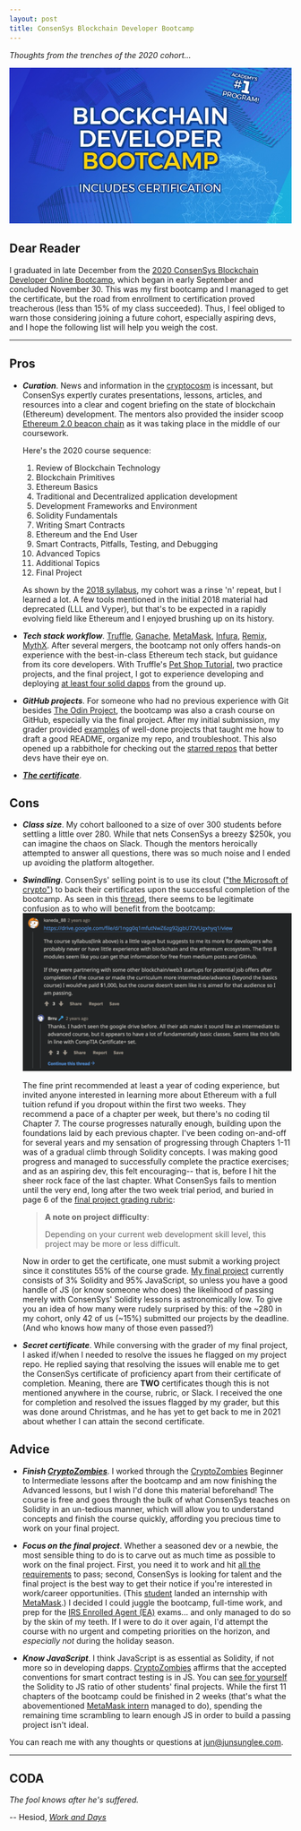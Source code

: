 ```yaml
---
layout: post
title: ConsenSys Blockchain Developer Bootcamp
---
```


_Thoughts from the trenches of the 2020 cohort..._

[![Bootcamp logo](../images/ConsenSysBootcamp.jpg "ConsenSys Blockchain Developer Online Bootcamp")](https://consensys.net/academy/bootcamp/)

## Dear Reader

I graduated in late December from the [2020 ConsenSys Blockchain Developer Online Bootcamp](https://consensys.net/academy/bootcamp/), which began in early September and concluded November 30. This was my first bootcamp and I managed to get the certificate, but the road from enrollment to certification proved treacherous (less than 15% of my class succeeded). Thus, I feel obliged to warn those considering joining a future cohort, especially aspiring devs, and I hope the following list will help you weigh the cost.

---

## Pros

- **_Curation_**. News and information in the [cryptocosm](https://blog.blockstack.org/george-gilder-predicts-life-after-google/) is incessant, but ConsenSys expertly curates presentations, lessons, articles, and resources into a clear and cogent briefing on the state of blockchain (Ethereum) development. The mentors also provided the insider scoop [Ethereum 2.0 beacon chain](https://www.coindesk.com/time-to-launch-ethereum-2-beacon-chain) as it was taking place in the middle of our coursework.

  Here's the 2020 course sequence:

  1. Review of Blockchain Technology
  2. Blockchain Primitives
  3. Ethereum Basics
  4. Traditional and Decentralized application development
  5. Development Frameworks and Environment
  6. Solidity Fundamentals
  7. Writing Smart Contracts
  8. Ethereum and the End User
  9. Smart Contracts, Pitfalls, Testing, and Debugging
  10. Advanced Topics
  11. Additional Topics
  12. Final Project

  As shown by the [2018 syllabus](https://drive.google.com/file/d/1ngg0q1mfutNwZ6zg92jgbU72VUgxhyq1/view), my cohort was a rinse 'n' repeat, but I learned a lot. A few tools mentioned in the initial 2018 material had deprecated (LLL and Vyper), but that's to be expected in a rapidly evolving field like Ethereum and I enjoyed brushing up on its history.

- **_Tech stack workflow_**. [Truffle](https://www.trufflesuite.com/truffle), [Ganache](https://www.trufflesuite.com/ganache), [MetaMask](https://metamask.io/), [Infura](https://infura.io/), [Remix](https://remix.ethereum.org/#optimize=false&runs=200&evmVersion=null), [MythX](https://mythx.io/). After several mergers, the bootcamp not only offers hands-on experience with the best-in-class Ethereum tech stack, but guidance from its core developers. With Truffle's [Pet Shop Tutorial](https://www.trufflesuite.com/tutorials/pet-shop), two practice projects, and the final project, I got to experience developing and deploying [at least four solid dapps](https://github.com/jun-sung/consensys-dev-bootcamp) from the ground up.

- **_GitHub projects_**. For someone who had no previous experience with Git besides [The Odin Project](theodinproject.com/), the bootcamp was also a crash course on GitHub, especially via the final project. After my initial submission, my grader provided [examples](https://github.com/MatricksDeCoder/Fojini-DEX) of well-done projects that taught me how to draft a good README, organize my repo, and troubleshoot. This also opened up a rabbithole for checking out the [starred repos](https://github.com/jun-sung?tab=stars) that better devs have their eye on.

- **_[The certificate](https://courses.consensys.net/certificates/w9trgfa8fa)_**.

## Cons

- **_Class size_**. My cohort ballooned to a size of over 300 students before settling a little over 280. While that nets ConsenSys a breezy $250k, you can imagine the chaos on Slack. Though the mentors heroically attempted to answer all questions, there was so much noise and I ended up avoiding the platform altogether.

- **_Swindling_**. ConsenSys' selling point is to use its clout (["the Microsoft of crypto"](https://www.reddit.com/r/ethereum/comments/b45zov/consensys_academys_developer_bootcamp_is_back/ej4mimo?utm_source=share&utm_medium=web2x&context=3)) to back their certificates upon the successful completion of the bootcamp. As seen in this [thread](https://www.reddit.com/r/ethdev/comments/8jwfv5/general_feeling_about_consensys_academy/), there seems to be legitimate confusion as to who will benefit from the bootcamp:
  [![redditors](../images/ConsenSysBootcamp.PNG "General feeling about ConsenSys Academy")](https://www.reddit.com/r/ethdev/comments/8jwfv5/general_feeling_about_consensys_academy/)

  The fine print recommended at least a year of coding experience, but invited anyone interested in learning more about Ethereum with a full tuition refund if you dropout within the first two weeks. They recommend a pace of a chapter per week, but there's no coding til Chapter 7. The course progresses naturally enough, building upon the foundations laid by each previous chapter. I've been coding on-and-off for several years and my sensation of progressing through Chapters 1-11 was of a gradual climb through Solidity concepts. I was making good progress and managed to successfully complete the practice exercises; and as an aspiring dev, this felt encouraging-- that is, before I hit the sheer rock face of the last chapter. What ConsenSys fails to mention until the very end, long after the two week trial period, and buried in page 6 of the [final project grading rubric](https://docs.google.com/document/d/1fSiejecMogc2h7aJxIl9tfZbHRFXTipftWLevUKAmQ4/edit):

  > **A note on project difficulty**:
  >
  > Depending on your current web development skill level, this project may be more or less difficult.

  Now in order to get the certificate, one must submit a working project since it constitutes 55% of the course grade. [My final project](https://github.com/jun-sung/doge-emporium) currently consists of 3% Solidity and 95% JavaScript, so unless you have a good handle of JS (or know someone who does) the likelihood of passing merely with ConsenSys' Solidity lessons is astronomically low. To give you an idea of how many were rudely surprised by this: of the ~280 in my cohort, only 42 of us (~15%) submitted our projects by the deadline. (And who knows how many of those even passed?)

- **_Secret certificate_**. While conversing with the grader of my final project, I asked if/when I needed to resolve the issues he flagged on my project repo. He replied saying that resolving the issues will enable me to get the ConsenSys certificate of proficiency apart from their certificate of completion. Meaning, there are **TWO** certificates though this is not mentioned anywhere in the course, rubric, or Slack. I received the one for completion and resolved the issues flagged by my grader, but this was done around Christmas, and he has yet to get back to me in 2021 about whether I can attain the second certificate.

## Advice

- **_Finish [CryptoZombies](https://cryptozombies.io/en/course/)_**. I worked through the [CryptoZombies](https://cryptozombies.io/en/course/) Beginner to Intermediate lessons after the bootcamp and am now finishing the Advanced lessons, but I wish I'd done this material beforehand! The course is free and goes through the bulk of what ConsenSys teaches on Solidity in an un-tedious manner, which will allow you to understand concepts and finish the course quickly, affording you precious time to work on your final project.

- **_Focus on the final project_**. Whether a seasoned dev or a newbie, the most sensible thing to do is to carve out as much time as possible to work on the final project. First, you need it to work and hit [all the requirements](https://docs.google.com/document/d/1fSiejecMogc2h7aJxIl9tfZbHRFXTipftWLevUKAmQ4/edit) to pass; second, ConsenSys is looking for talent and the final project is the best way to get their notice if you're interested in work/career opportunities. (This [student](https://github.com/astarinmymind) landed an internship with [MetaMask](https://metamask.io/).) I decided I could juggle the bootcamp, full-time work, and prep for the [IRS Enrolled Agent (EA)](https://junsung.io/A-Tale-of-Tax-Licensing/) exams... and only managed to do so by the skin of my teeth. If I were to do it over again, I'd attempt the course with no urgent and competing priorities on the horizon, and _especially not_ during the holiday season.

- **_Know JavaScript_**. I think JavaScript is as essential as Solidity, if not more so in developing dapps. [CryptoZombies](https://cryptozombies.io/en/course/) affirms that the accepted conventions for smart contract testing is in JS. You can [see for yourself](https://github.com/jun-sung?tab=stars) the Solidity to JS ratio of other students' final projects. While the first 11 chapters of the bootcamp could be finished in 2 weeks (that's what the abovementioned [MetaMask intern](https://github.com/astarinmymind) managed to do), spending the remaining time scrambling to learn enough JS in order to build a passing project isn't ideal.

You can reach me with any thoughts or questions at <jun@junsunglee.com>.

---

## CODA

_The fool knows after he's suffered._

-- Hesiod, [_Work and Days_](https://people.sc.fsu.edu/~dduke/lectures/hesiod1.pdf)
